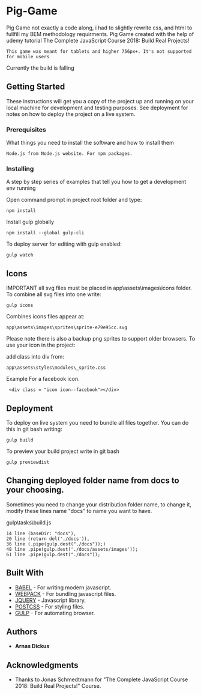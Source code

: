 # Pig-Game

Pig Game not exactly a code along, i had to slightly rewrite css, and html to fullfill my BEM methodology requirments.
Pig Game created with the help of udemy tutorial The Complete JavaScript Course 2018: Build Real Projects!

```
This game was meant for tablets and higher 756px+. It's not supported for mobile users
```



Currently the build is falling

## Getting Started

These instructions will get you a copy of the project up and running on your local machine for development and testing purposes. See deployment for notes on how to deploy the project on a live system.

### Prerequisites

What things you need to install the software and how to install them

```
Node.js from Node.js website. For npm packages.
```

### Installing

A step by step series of examples that tell you how to get a development env running

Open command prompt in project root folder and type:

```
npm install
```
Install gulp globally

```
npm install --global gulp-cli
```

To deploy server for editing with gulp enabled:
```
gulp watch
```
## Icons

IMPORTANT all svg files must be placed in app\assets\images\icons folder.
To combine all svg files into one write:

```
gulp icons
```

Combines icons files appear at:

```
app\assets\images\sprites\sprite-e79e95cc.svg
```
Please note there is also a backup png sprites to support older browsers.
To use your icon in the project:

add class into div from:
```
app\assets\styles\modules\_sprite.css
```
Example For a facebook icon.
```
 <div class = "icon icon--facebook"></div>
```
## Deployment

To deploy on live system you need to bundle all files together. You can do this in git bash writing:

```
gulp build
```
To preview your build project write in git bash

```
gulp previewdist
```
## Changing deployed folder name from docs to your choosing.

Sometimes you need to change your distribution folder name, to change it,
modify these lines name "docs" to name you want to have.

gulp\tasks\build.js
```
14 line (baseDir: "docs"),
20 line (return del('./docs')),
36 line (.pipe(gulp.dest("./docs"));)
48 line .pipe(gulp.dest('./docs/assets/images'));
61 line .pipe(gulp.dest("./docs"));
```

## Built With

* [BABEL](https://github.com/babel/babel) - For writing modern javascript.
* [WEBPACK](https://github.com/webpack/webpack) - For bundling javascript files.
* [JQUERY](https://github.com/jquery/jquery) - Javascript library.
* [POSTCSS](https://github.com/postcss/postcss) - For styling files.
* [GULP](https://github.com/gulpjs/gulp) - For automating browser.

## Authors

* **Arnas Dickus**

## Acknowledgments

* Thanks to Jonas Schmedtmann for "The Complete JavaScript Course 2018: Build Real Projects!" Course.

